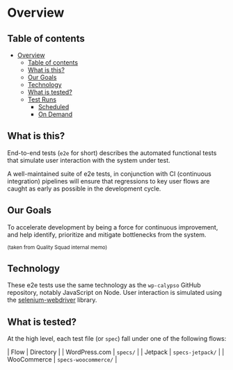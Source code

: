 # Overview

## Table of contents

<!-- TOC -->

- [Overview](#overview)
    - [Table of contents](#table-of-contents)
    - [What is this?](#what-is-this)
    - [Our Goals](#our-goals)
    - [Technology](#technology)
    - [What is tested?](#what-is-tested)
    - [Test Runs](#test-runs)
        - [Scheduled](#scheduled)
        - [On Demand](#on-demand)

<!-- /TOC -->

## What is this?

End-to-end tests (`e2e` for short) describes the automated functional tests that simulate user interaction with the system under test. 

A well-maintained suite of e2e tests, in conjunction with CI (continuous integration) pipelines will ensure that regressions to key user flows are caught as early as possible in the development cycle.

## Our Goals

To accelerate development by being a force for continuous improvement, and help identify, prioritize and mitigate bottlenecks from the system.

<sup>(taken from Quality Squad internal memo)</sup>

## Technology

These e2e tests use the same technology as the `wp-calypso` GitHub repository, notably JavaScript on Node. User interaction is simulated using the [selenium-webdriver](https://www.selenium.dev/projects/) library.

## What is tested?

At the high level, each test file (or `spec`) fall under one of the following flows:

| Flow | Directory |
| WordPress.com | `specs/` |
| Jetpack | `specs-jetpack/` |
| WooCommerce | `specs-woocommerce/` |
